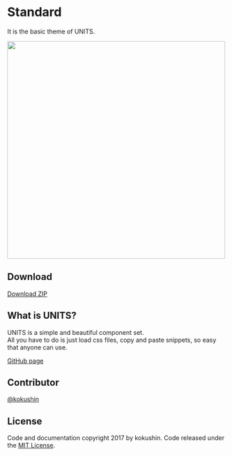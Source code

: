 # Standard

It is the basic theme of UNITS.

<img src="https://unitscss.com//img/themes/standard.png" width="500">

## Download

[Download ZIP](https://github.com/kokushin/unitscss-theme-standard/archive/master.zip)

## What is UNITS?

UNITS is a simple and beautiful component set.   
All you have to do is just load css files, copy and paste snippets, so easy that anyone can use.

[GitHub page](https://github.com/kokushin/unitscss)

## Contributor

[@kokushin](https://github.com/kokushin)

## License

Code and documentation copyright 2017 by kokushin. Code released under the [MIT License](https://github.com/kokushin/units/blob/master/LICENSE).
